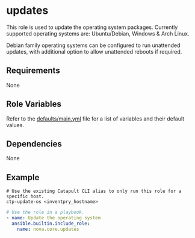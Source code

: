 # updates

This role is used to update the operating system packages. Currently supported operating systems are: Ubuntu/Debian, Windows & Arch Linux.

Debian family operating systems can be configured to run unattended updates, with additional option to allow unattended reboots if required.

## Requirements

None

## Role Variables

Refer to the [defaults/main.yml](https://github.com/novateams/nova.core/blob/main/nova/core/roles/updates/defaults/main.yml) file for a list of variables and their default values.

## Dependencies

None

## Example

```shell
# Use the existing Catapult CLI alias to only run this role for a specific host.
ctp-update-os <inventpry_hostname>
```

```yml
# Use the role in a playbook.
- name: Update the operating system
  ansible.builtin.include_role:
    name: nova.core.updates
```
